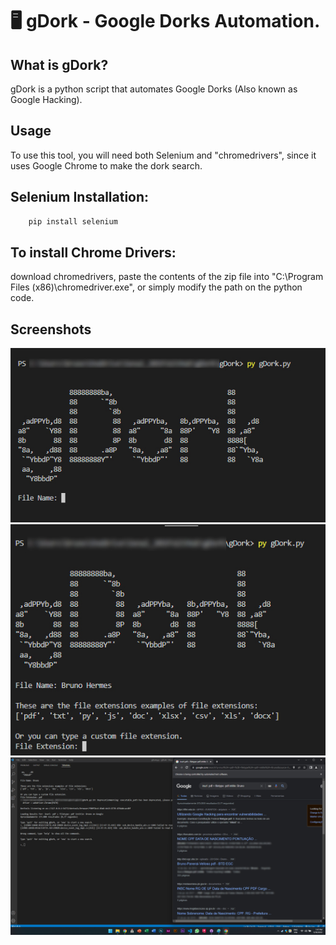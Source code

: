 # :desktop_computer: gDork - Google Dorks Automation.

## What is gDork?
gDork is a python script that automates Google Dorks (Also known as Google Hacking).

## Usage

To use this tool, you will need both Selenium and "chromedrivers", since it uses Google Chrome to make the dork search.

## Selenium Installation:
```bash
    pip install selenium
```
## To install Chrome Drivers: 
download chromedrivers, paste the contents of the zip file into "C:\Program Files (x86)\chromedriver.exe", or simply modify the path on the python code.

## Screenshots

![File Name](Screenshots/1.jpg)
![File Extension](Screenshots/2.jpg)
![Results](Screenshots/3.jpg)